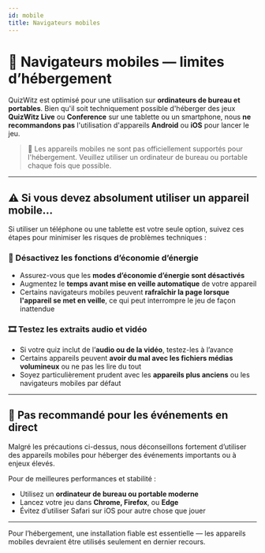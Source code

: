 ```yaml
---
id: mobile
title: Navigateurs mobiles
---
```


# 📱 Navigateurs mobiles — limites d’hébergement

QuizWitz est optimisé pour une utilisation sur **ordinateurs de bureau et portables**. Bien qu'il soit techniquement possible d'héberger des jeux **QuizWitz Live** ou **Conference** sur une tablette ou un smartphone, nous **ne recommandons pas** l'utilisation d'appareils **Android** ou **iOS** pour lancer le jeu.

> 🛑 Les appareils mobiles ne sont pas officiellement supportés pour l'hébergement. Veuillez utiliser un ordinateur de bureau ou portable chaque fois que possible.

---

## ⚠️ Si vous devez absolument utiliser un appareil mobile...

Si utiliser un téléphone ou une tablette est votre seule option, suivez ces étapes pour minimiser les risques de problèmes techniques :

### 🔋 Désactivez les fonctions d’économie d’énergie

- Assurez-vous que les **modes d’économie d’énergie sont désactivés**
- Augmentez le **temps avant mise en veille automatique** de votre appareil
- Certains navigateurs mobiles peuvent **rafraîchir la page lorsque l'appareil se met en veille**, ce qui peut interrompre le jeu de façon inattendue

### 🎞️ Testez les extraits audio et vidéo

- Si votre quiz inclut de l’**audio ou de la vidéo**, testez-les à l’avance
- Certains appareils peuvent **avoir du mal avec les fichiers médias volumineux** ou ne pas les lire du tout
- Soyez particulièrement prudent avec les **appareils plus anciens** ou les navigateurs mobiles par défaut

---

## 🚫 Pas recommandé pour les événements en direct

Malgré les précautions ci-dessus, nous déconseillons fortement d’utiliser des appareils mobiles pour héberger des événements importants ou à enjeux élevés.

Pour de meilleures performances et stabilité :

- Utilisez un **ordinateur de bureau ou portable moderne**
- Lancez votre jeu dans **Chrome, Firefox**, ou **Edge**
- Évitez d’utiliser Safari sur iOS pour autre chose que jouer

---

Pour l’hébergement, une installation fiable est essentielle — les appareils mobiles devraient être utilisés seulement en dernier recours.
